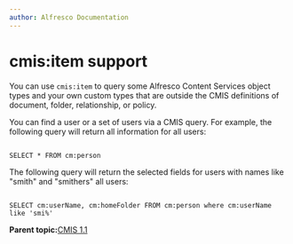 ```yaml
---
author: Alfresco Documentation
---
```


# cmis:item support

You can use `cmis:item` to query some Alfresco Content Services object types and your own custom types that are outside the CMIS definitions of document, folder, relationship, or policy.

You can find a user or a set of users via a CMIS query. For example, the following query will return all information for all users:

```

SELECT * FROM cm:person

```

The following query will return the selected fields for users with names like "smith" and "smithers" all users:

```

SELECT cm:userName, cm:homeFolder FROM cm:person where cm:userName like 'smi%'

```

**Parent topic:**[CMIS 1.1](../../../pra/1/concepts/cmis-1.1-intro.md)

